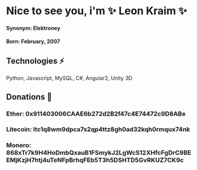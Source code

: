 # Nice to see you, i'm ✨ Leon Kraim ✨
#### Synonym: Elektroney  
  
    
#### Born: February, 2007

 
  
   
    
     
      
       
## Technologies ⚡
Python, Javascript, MySQL, C#, Angular2, Unity 3D 

## Donations 🤲

### Ether: 0x911403006CAAE6b272d2B2f47c4E74472c9D8ABe

### Litecoin: ltc1q8wm9dpca7s2qp4ttz8gh0ad32kqh0rmqux74nk

### Monero: 868xTr7k9H4HoDmbQxauB1FSmykJ2LgWcS12XHfcFgDrC9BEEMjKzjH7htj4uTeNFpBrhqFEb5T3h5DSHTD5GvRKUZ7CK9c
<!--
**Elektroney/Elektroney** is a ✨ _special_ ✨ repository because its `README.md` (this file) appears on your GitHub profile.

Here are some ideas to get you started:

- 🔭 I’m currently working on ...
- 🌱 I’m currently learning ...
- 👯 I’m looking to collaborate on ...
- 🤔 I’m looking for help with ...
- 💬 Ask me about ...
- 📫 How to reach me: ...
- 😄 Pronouns: ...
- ⚡ Fun fact: ...
-->
